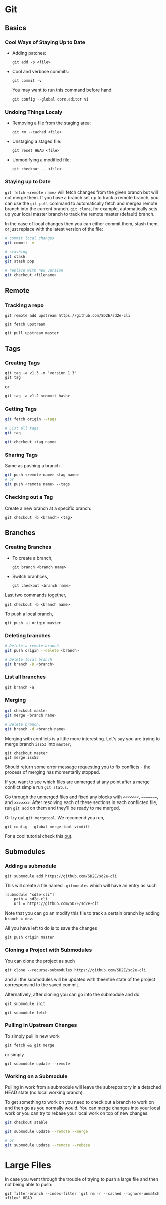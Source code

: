 # Git

<!--========================================================================-->
<!-- Working in your local repository                                       -->
<!--========================================================================-->
## Basics
### Cool Ways of Staying Up to Date
* Adding patches:
  ```
  git add -p <file>
  ```

* Cool and verbose commits:
  ```
  git commit -v
  ```
  You may want to run this command before hand:
  ```
  git config --global core.editor vi
  ```

### Undoing Things Localy
* Removing a file from the staging area:
  ```
  git rm --cached <file>
  ```

* Unstaging a staged file:
  ```
  git reset HEAD <file>
  ```

* Unmodifying a modified file:
  ```
  git checkout -- <file>
  ```

### Staying up to Date
`git fetch <remote name>` will fetch changes from the given branch but will not merge
them.
If you have a branch set up to track a remote branch, you can use the `git
pull` command to automatically fetch and mergea remote branch into the current
branch.
`git clone`, for example, automatically sets up your local master branch to
track the remote master (default) branch.

In the case of local changes then you can either commit them, stash them, or
just replace with the latest version of the file:
```bash
# commit local changes
git commit -v

# stashing
git stash
git stash pop

# replace with new version
git checkout <filename>
```




<!--========================================================================-->
<!--    Tracking repos                                                      -->
<!--========================================================================-->
## Remote
### Tracking a repo
```
git remote add upstream https://github.com/SD2E/sd2e-cli

git fetch upstream

git pull upstream master
```



<!--========================================================================-->
<!--    Working with tags                                                   -->
<!--========================================================================-->
## Tags
### Creating Tags
```
git tag -a v1.3 -m "version 1.3"
git tag
```
or
```
git tag -a v1.2 <commit hash>
```

### Getting Tags
```bash
git fetch origin --tags

# List all tags
git tag

git checkout <tag name>
```

### Sharing Tags
Same as pushing a branch
```bash
git push <remote name> <tag name>
# or
git push <remote name> --tags
```

### Checking out a Tag
Create a new branch at a specific branch:
```
git checkout -b <branch> <tag>
```





<!--========================================================================-->
<!--    Working with branches                                               -->
<!--========================================================================-->
## Branches
### Creating Branches
* To create a branch,
  ```
  git branch <branch name>
  ```

* Switch branhces,
  ```
  git checkout <branch name>
  ```

Last two commands together,
```
git checkout -b <branch name>
```

To push a local branch,
```
git push -u origin master
```

### Deleting branches
```bash
# Delete a remote branch
git push origin --delete <branch>

# Delete local branch
git branch -D <branch>
```


### List all branches
```
git branch -a
```

### Merging
```bash
git checkout master
git merge <branch name>

# Delete branch.
git branch -d <branch name>
```

Merging with conflicts is a little more interesting.
Let's say you are trying to merge branch `iss53` into `master`,
```
git checkout master
git merge iss53
```

Should return some error message requesting you to fix conflicts - the process
of merging has momentarily stopped.

If you want to see which files are unmerged at any point after a merge conflict
simple run `git status`.

Go through the unmerged files and fixed any blocks with `<<<<<<<`, `=======`, and `>>>>>>>`.
After resolving each of these sections in each conflicted file, run `git add`
on them and they'll be ready to me merged.

Or try out `git mergetool`. We recomend you run,
```
git config --global merge.tool vimdiff
```
For a cool tutorial check this [out](http://www.rosipov.com/blog/use-vimdiff-as-git-mergetool/).





<!--========================================================================-->
<!--    Working with submodules                                             -->
<!--========================================================================-->
## Submodules
### Adding a submodule
```
git submodule add https://github.com/SD2E/sd2e-cli
```

This will create a file named `.gitmodules` which will have an entry as such
```
[submodule "sd2e-cli"]
    path = sd2e-cli
    url = https://github.com/SD2E/sd2e-cli
```
Note that you can go an modify this file to track a certain branch by adding
`branch = dev`.

All you have left to do is to save the changes
```
git push origin master
```

### Cloning a Project with Submodules
You can clone the project as such
```
git clone --recurse-submodules https://github.com/SD2E/sd2e-cli
```
and all the submodules will be updated with theentire state of the project
corresponsind to the saved commit.

Alternatively, after cloning you can go into the submodule and do
```
git submodule init

git submodule fetch
```


### Pulling in Upstream Changes
To simply pull in new work
```
git fetch && git merge
```

or simply
```
git submodule update --remote
```


### Working on a Submodule
Pulling in work from a submodule will leave the subrepository in a detached
HEAD state (no local working branch).

To get something to work on you need to check out a branch to work on and then
go as you normally would.
You can merge changes into your local work or you can try to rebase your local
work on top of new changes.

```bash
git checkout stable

git submodule update --remote --merge

# or
git submodule update --remote --rebase
```


<!--========================================================================-->
<!--    Large file related                                                  -->
<!--========================================================================-->
# Large Files
In case you went through the trouble of trying to push a large file and then
not being able to push:
```
git filter-branch --index-filter 'git rm -r --cached --ignore-unmatch <file>' HEAD
```
